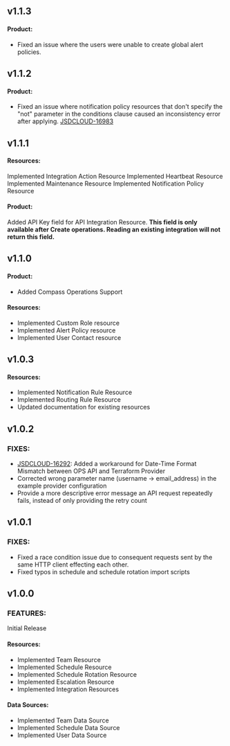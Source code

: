 ## v1.1.3

#### Product:

- Fixed an issue where the users were unable to create global alert policies.

## v1.1.2

#### Product:

- Fixed an issue where notification policy resources that don't specify the "not" parameter in the conditions clause caused an inconsistency error after applying. [JSDCLOUD-16983](https://jira.atlassian.com/browse/JSDCLOUD-16983)

## v1.1.1

#### Resources:

Implemented Integration Action Resource
Implemented Heartbeat Resource
Implemented Maintenance Resource
Implemented Notification Policy Resource

#### Product:
Added API Key field for API Integration Resource. **This field is only available after Create operations. Reading an existing integration will not return this field.**

## v1.1.0

#### Product:

- Added Compass Operations Support

#### Resources:

- Implemented Custom Role resource 
- Implemented Alert Policy resource 
- Implemented User Contact resource

## v1.0.3

#### Resources:

- Implemented Notification Rule Resource
- Implemented Routing Rule Resource
- Updated documentation for existing resources

## v1.0.2

### FIXES:

- [JSDCLOUD-16292](https://jira.atlassian.com/browse/JSDCLOUD-16292): Added a workaround for Date-Time Format Mismatch between OPS API and Terraform Provider
- Corrected wrong parameter name (username -> email_address) in the example provider configuration
- Provide a more descriptive error message an API request repeatedly fails, instead of only providing the retry count

## v1.0.1

### FIXES:

- Fixed a race condition issue due to consequent requests sent by the same HTTP client effecting each other.
- Fixed typos in schedule and schedule rotation import scripts

## v1.0.0

### FEATURES:

Initial Release

#### Resources:

- Implemented Team Resource
- Implemented Schedule Resource
- Implemented Schedule Rotation Resource
- Implemented Escalation Resource
- Implemented Integration Resources

#### Data Sources:

- Implemented Team Data Source
- Implemented Schedule Data Source
- Implemented User Data Source
